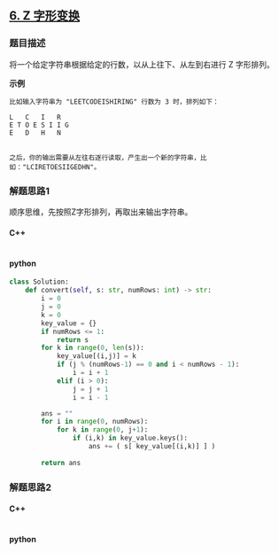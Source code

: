 ## [6. Z 字形变换](https://leetcode-cn.com/problems/zigzag-conversion/)

### 题目描述

将一个给定字符串根据给定的行数，以从上往下、从左到右进行 Z 字形排列。

**示例**

```
比如输入字符串为 "LEETCODEISHIRING" 行数为 3 时，排列如下：

L   C   I   R
E T O E S I I G
E   D   H   N


之后，你的输出需要从左往右逐行读取，产生出一个新的字符串，比如："LCIRETOESIIGEDHN"。
```

### 解题思路1

顺序思维，先按照Z字形排列，再取出来输出字符串。

#### C++

```c

```

#### python

```python
class Solution:
    def convert(self, s: str, numRows: int) -> str:
        i = 0
        j = 0
        k = 0
        key_value = {}
        if numRows <= 1:
            return s
        for k in range(0, len(s)):
            key_value[(i,j)] = k
            if (j % (numRows-1) == 0 and i < numRows - 1):
                i = i + 1
            elif (i > 0):
                j = j + 1
                i = i - 1

        ans = ""
        for i in range(0, numRows):
            for k in range(0, j+1):
                if (i,k) in key_value.keys():
                    ans += ( s[ key_value[(i,k)] ] )
                    
        return ans
```

### 解题思路2


#### C++

```c

```

#### python

```python

```